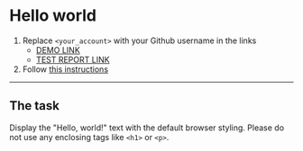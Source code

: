 # Hello world

1. Replace `<your_account>` with your Github username in the links
   - [DEMO LINK](https://JetStormRage.github.io/layout_hello-world/) <br>
   - [TEST REPORT LINK](https://JetStormRage.github.io/layout_hello-world/report/html_report/)
2. Follow [this instructions](https://mate-academy.github.io/layout_task-guideline/)

---

## The task

Display the "Hello, world!" text with the default browser styling. Please do not
use any enclosing tags like `<h1>` or `<p>`.
